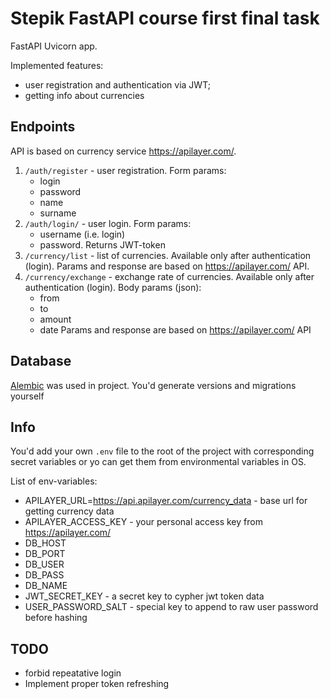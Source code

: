 # Stepik FastAPI course first final task
FastAPI Uvicorn app.

Implemented features:
* user registration and authentication via JWT;
* getting info about currencies

## Endpoints
API is based on currency service https://apilayer.com/.
1. `/auth/register` - user registration. Form params:
    * login
    * password
    * name
    * surname
2. `/auth/login/` - user login. Form params:
    * username (i.e. login)
    * password.
    Returns JWT-token
3. `/currency/list` - list of currencies. Available only after authentication (login). Params and response are based on https://apilayer.com/ API.
4. `/currency/exchange` - exchange rate of currencies. Available only after authentication (login). Body params (json):
    * from
    * to
    * amount
    * date
Params and response are based on https://apilayer.com/ API

## Database
[Alembic](https://alembic.sqlalchemy.org/en/latest/#) was used in project. You'd generate versions and migrations yourself

## Info
You'd add  your own `.env` file to the root of the project  with corresponding secret variables or yo can get them from environmental variables in OS.

List of env-variables:
- APILAYER_URL=https://api.apilayer.com/currency_data - base url for getting currency data
- APILAYER_ACCESS_KEY - your personal access key from https://apilayer.com/
- DB_HOST
- DB_PORT
- DB_USER
- DB_PASS
- DB_NAME
- JWT_SECRET_KEY - a secret key to cypher jwt token data
- USER_PASSWORD_SALT - special key to append to raw user password before hashing

## TODO
- forbid repeatative login
- Implement proper token refreshing